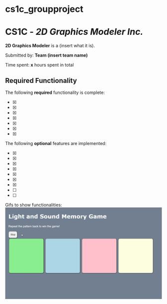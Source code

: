 # cs1c_groupproject
# CS1C - *2D Graphics Modeler Inc.*

**2D Graphics Modeler** is a (insert what it is).

Submitted by: **Team (insert team name)**

Time spent: **x** hours spent in total

## Required Functionality

The following **required** functionality is complete:

* [x]
* [x] 
* [x] 
* [x] 
* [x] 
* [x] 
* [x] 

The following **optional** features are implemented:

* [x] 
* [x] 
* [x] 
* [x] 
* [x] 
* [x] 
* [x] 
* [ ] 
* [ ] 

Gifs to show functionalities:
![](https://github.com/hoonman/memoryandsoundgamecodepathsite/blob/main/memorygame1.gif)

